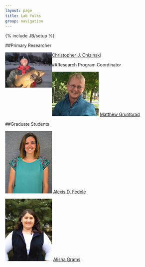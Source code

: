 ```yaml
---
layout: page
title: Lab folks
group: navigation
---
```

{% include JB/setup %}


##Primary Researcher

<img style="float:left" src="/figs/chiz1.jpg" />

[Christopher J. Chizinski](/chrischizinski.html) 


##Research Program Coordinator

![alt text](/figs/gruntorad1.jpg "Matt Gruntorad")     [Matthew Gruntorad](/mgruntorad.html)


##Graduate Students


![alt text](/figs/fedele1.jpg "Alexis Fedele")     [Alexis D. Fedele](/alexisfedele.html)


![alt text](/figs/grams1.jpg "Alisha Grams")     [Alisha Grams](/alishagrams.html)

